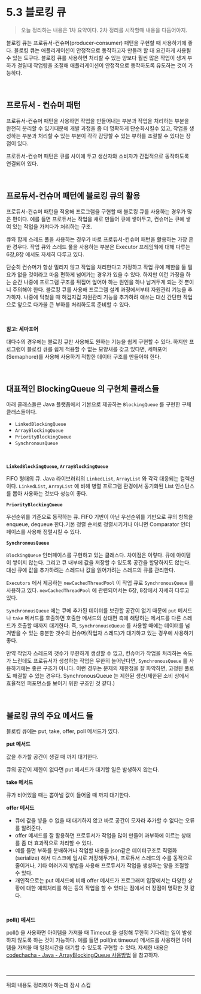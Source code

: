 # 5.3 블로킹 큐

> 오늘 정리하는 내용은 1차 요약이다. 2차 정리를 시작할때 내용을 다듬어야지.

블로킹 큐는 프로듀서-컨슈머(producer-consumer) 패턴을 구현할 때 사용하기에 좋다. 블로킹 큐는 애플리케이션이 안정적으로 동작하고자 만들려 할 대 요긴하게 사용될 수 있는 도구다. 블로킹 큐를 사용하면 처리할 수 있는 양보다 훨씬 많은 작업이 생겨 부하가 걸릴때 작업량을 조절해 애플리케이션이 안정적으로 동작하도록 유도하는 것이 가능하다.<br>

<br>


## 프로듀서 - 컨슈머 패턴

프로듀서-컨슈머 패턴을 사용하면 작업을 만들어내는 부분과 작업을 처리하는 부분을 완전히 분리할 수 있기때문에 개발 과정을 좀 더 명확하게 단순화시킬수 있고, 작업을 생성하는 부분과 처리할 수 있는 부분이 각각 감당할 수 있는 부하를 조절할 수 있다는 장점이 있다.<br>

프로듀서-컨슈머 패턴은 큐를 사이에 두고 생산자와 소비자가 간접적으로 동작하도록 연결되어 있다.<br>

<br>

## 프로듀서-컨슈머 패턴에 블로킹 큐의 활용

프로듀서-컨슈머 패턴을 적용해 프로그램을 구현할 때 블로킹 큐를 사용하는 경우가 많은 편이다. 예를 들면 프로듀서는 작업을 새로 만들어 큐에 쌓아두고, 컨슈머는 큐에 쌓여 있는 작업을 가져다가 처리하는 구조.<br>

큐와 함께 스레드 풀을 사용하는 경우가 바로 프로듀서-컨슈머 패턴을 활용하는 가장 흔한 경우다. 작업 큐와 스레드 풀을 사용하는 부분은 Executor 프레임웍에 대해 다루는 6장,8장 에서도 자세히 다루고 있다.<br>

단순히 컨슈머가 항상 밀리지 않고 작업을 처리한다고 가정하고 작업 큐에 제한을 둘 필요가 없을 것이라고 마음 편하게 넘어가는 경우가 있을 수 있다. 하지만 이런 가정을 하는 순간 나중에 프로그램 구조를 뒤집어 엎어야 하는 원인을 하나 남겨두게 되는 것 뿐이니 주의해야 한다. 블로킹 큐를 사용해 프로그램 설계 과정에서부터 자원관리 기능을 추가하자. 나중에 닥쳤을 때 허겁지겁 자원관리 기능을 추가하려 애쓰는 대신 간단한 작업으로 앞으로 다가올 큰 부하를 처리하도록 준비할 수 있다.<br>

<br>

**참고: 세마포어**<br>

대다수의 경우에는 블로킹 큐만 사용해도 원하는 기능을 쉽게 구현할 수 있다. 하지만 프로그램이 블로킹 큐를 쉽게 적용할 수 없는 모양새를 갖고 있다면, 세마포어(Semaphore)를 사용해 사용하기 적합한 데이터 구조를 만들어야 한다.<br>

<br>

## 대표적인 BlockingQueue 의 구현체 클래스들

아래 클래스들은 Java 플랫폼에서 기본으로 제공하는 `BlockingQueue` 를 구현한 구체 클래스들이다.<br>

- `LinkedBlockingQueue`
- `ArrayBlockingQueue`
- `PriorityBlockingQueue`
- `SynchronousQueue`

<br>

**`LinkedBlockingQueue`, `ArrayBlockingQueue`**<br>

FIFO 형태의 큐. Java 라이브러리의 `LinkedList`, `ArrayList` 와 각각 대응되는 컬렉션이다. `LinkedList`, `ArrayList` 에 비해 병렬 프로그램 환경에서 동기화된 List 인스턴스를 뽑아 사용하는 것보다 성능이 좋다.<br>

**`PriorityBlockingQueue`**<br>

우선순위를 기준으로 동작하는 큐. FIFO 기반이 아닌 우선순위를 기반으로 큐의 항목을 enqueue, dequeue 한다.기본 정렬 순서로 정렬시키거나 아니면 Comparator 인터페이스를 사용해 정렬시킬 수 있다.<br>

**`SynchronousQueue`** <br>

`BlockingQueue` 인터페이스를 구현하고 있는 클래스다. 차이점은 이렇다. 큐에 아이템이 쌓이지 않는다. 그리고 큐 내부에 값을 저장할 수 있도록 공간을 할당하지도 않는다. 대신 큐에 값을 추가하려는 스레드나 값을 읽어가려는 스레드의 큐를 관리한다.<br>

`Executors` 에서 제공하는 `newCachedThreadPool` 이 작업 큐로 `SynchronousQueue` 를 사용하고 있다. `newCachedThreadPool` 에 관련되어서는 6장, 8장에서 자세히 다루고 있다.<br>

`SynchronousQueue` 에는 큐에 추가된 데이터를 보관할 공간이 없기 때문에 `put` 메서드나 `take` 메서드를 호출하면 호출한 메서드의 상대편 측에 해당하는 메서드를 다른 스레드가 호출할 때까지 대기한다. 즉, `SynchronouseQueue` 를 사용할 때에는 데이터를 넘겨받을 수 있는 충분한 갯수의 컨슈머(작업자 스레드)가 대기하고 있는 경우에 사용하기 좋다.<br>

만약 작업자 스레드의 갯수가 무한하게 생성할 수 없고, 컨슈머가 작업을 처리하는 속도가 느린데도 프로듀서가 생성하는 작업은 무한히 늘어난다면, `SynchronousQueue` 를 사용하기에는 좋은 구조가 아니다. 이런 경우는 문제의 제한점을 잘 파악하면, 고정된 풀로도 해결할 수 있는 경우다. SynchronousQueue 는 제한된 생산/제한된 소비 상에서 효율적인 퍼포먼스를 보이기 위한 구조인 것 같다.)<br>

<br>

## 블로킹 큐의 주요 메서드 들

블로킹 큐에는 put, take, offer, poll 메서드가 있다. <br>

**put 메서드**<br>

값을 추가할 공간이 생길 때 까지 대기한다.<br>

큐의 공간이 제한이 없다면 put 메서드가 대기할 일은 발생하지 않는다.<br>

**take 메서드**<br>

큐가 비어있을 때는 뽑아낼 값이 들어올 때 까지 대기한다.<br>

**offer 메서드**<br>

- 큐에 값을 넣을 수 없을 때 대기하지 않고 바로 공간이 모자라 추가할 수 없다는 오류를 알려준다.<br>
- offer 메서드를 잘 활용하면 프로듀서가 작업을 많이 만들어 과부하에 이르는 상태를 좀 더 효과적으로 처리할 수 있다. <br>
- 예를 들면 부하를 분배하거나 작업할 내용을 json같은 데이터구조로 직렬화(serialize) 해서 디스크에 임시로 저장해두거나, 프로듀서 스레드의 수를 동적으로 줄이거나, 기타 여러가지 방법을 사용해 프로듀서가 작업을 생성하는 양을 조절할 수 있다.<br>
- 개인적으로는 put 메서드에 비해 offer 메서드가 프로그래머 입장에서는 다양한 상황에 대한 예외처리를 하는 등의 작업을 할 수 있다는 점에서 더 장점이 명확한 것 같다.<br>

<br>

**poll() 메서드**<br>

poll() 을 사용하면 아이템을 가져올 때 Timeout 을 설정해 무한히 기다리는 일이 발생하지 않도록 하는 것이 가능하다. 예를 들면 poll(int timeout) 메서드를 사용하면 아이템을 가져올 때 일정시간을 대기할 수 있도록 구현할 수 있다. 자세한 내용은 [codechacha - Java - ArrayBlockingQueue 사용방법](https://codechacha.com/ko/java-arrayblockingqueue/) 을 참고하자.

<br>

<hr/>

뒤의 내용도 정리해야 하는데 잠시 스킵
